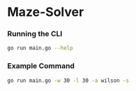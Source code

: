 # Maze-Solver

### Running the CLI
```sh
go run main.go --help
``` 

### Example Command
```sh
go run main.go -w 30 -l 30 -a wilson -s
```